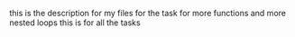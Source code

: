 this is the description for my files for the task for more functions and more nested loops
this is for all the tasks

